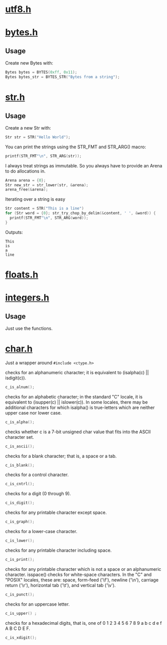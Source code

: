 # [utf8.h](https://github.com/Code-Nycticebus/clib/blob/main/src/types/utf8.h)
# [bytes.h](https://github.com/Code-Nycticebus/clib/blob/main/src/types/bytes.h)
## Usage
Create new Bytes with:
```c
Bytes bytes = BYTES(0xff, 0x11);
Bytes bytes_str = BYTES_STR("Bytes from a string");
```
# [str.h](https://github.com/Code-Nycticebus/clib/blob/main/src/types/str.h)
## Usage
Create a new Str with:
```c
Str str = STR("Hello World");
```

You can print the strings using the STR_FMT and STR_ARG() macro:
```c
printf(STR_FMT"\n", STR_ARG(str));
```

I always treat strings as immutable.
So you always have to provide an Arena to do allocations in.
```c
Arena arena = {0};
Str new_str = str_lower(str, &arena);
arena_free(&arena);
```


Iterating over a string is easy
```c
Str content = STR("This is a line")
for (Str word = {0}; str_try_chop_by_delim(&content, ' ', &word)) {
  printf(STR_FMT"\n", STR_ARG(word));
}
```
Outputs:
```console
This
is
a
line
```
# [floats.h](https://github.com/Code-Nycticebus/clib/blob/main/src/types/floats.h)
# [integers.h](https://github.com/Code-Nycticebus/clib/blob/main/src/types/integers.h)
## Usage
Just use the functions.
# [char.h](https://github.com/Code-Nycticebus/clib/blob/main/src/types/char.h)

Just a wrapper around ```#include <ctype.h>```


checks for an alphanumeric character; it is equivalent to (isalpha(c) ||
isdigit(c)).
```c
c_is_alnum();
```
checks for an alphabetic character; in the standard "C" locale, it is
equivalent to (isupper(c) || islower(c)). In some locales, there may be
additional characters for which isalpha() is true-letters which are neither
upper case nor lower case.
```c
c_is_alpha();
```
checks whether c is a 7-bit unsigned char value that fits into the ASCII
character set.
```c
c_is_ascii();
```
checks for a blank character; that is, a space or a tab.
```c
c_is_blank();
```
checks for a control character.
```c
c_is_cntrl();
```
checks for a digit (0 through 9).
```c
c_is_digit();
```
checks for any printable character except space.
```c
c_is_graph();
```
checks for a lower-case character.
```c
c_is_lower();
```
checks for any printable character including space.
```c
c_is_print();
```
checks for any printable character which is not a space or an alphanumeric
character. isspace() checks for white-space characters. In the "C" and "POSIX"
locales, these are: space, form-feed ('\f'), newline ('\n'), carriage return
('\r'), horizontal tab ('\t'), and vertical tab ('\v').
```c
c_is_punct();
```
checks for an uppercase letter.
```c
c_is_upper() ;
```
checks for a hexadecimal digits, that is, one of 0 1 2 3 4 5 6 7 8 9 a b c d e f
A B C D E F.
```c
c_is_xdigit();
```

